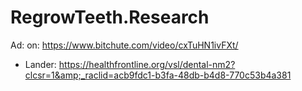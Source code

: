 # RegrowTeeth.Research
Ad: on: https://www.bitchute.com/video/cxTuHN1ivFXt/
- Lander: https://healthfrontline.org/vsl/dental-nm2?clcsr=1&amp;_raclid=acb9fdc1-b3fa-48db-b4d8-770c53b4a381
